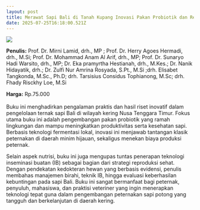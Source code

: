 ```yaml
---
layout: post
title: Merawat Sapi Bali di Tanah Kupang Inovasi Pakan Probiotik dan Reproduksi Sehat
date: 2025-07-25T16:18:00.521Z
---
```

![](/images/uploads/isbn-merawat-sapi-bali.jpg)

**P﻿enulis:** Prof. Dr. Mirni Lamid, drh., MP ; Prof. Dr. Herry Agoes Hermadi, drh., M.Si; Prof. Dr. Mohammad Anam Al Arif, drh., MP; Prof. Dr. Sunaryo Hadi Warsito, drh., MP; Dr. Eka pramyrtha Hestianah, drh., M.Kes.; Dr. Nanik Hidayatik, drh.;
Dr. Zulfi Nur Amrina Rosyada, S.Pt., M.Si ;drh. Elisabet Tangkonda, M.Sc., Ph.D; drh. Tarsisius Considus Tophianong, M.Sc; drh. Fhady Risckhy Loe, M.Si

**Harga:** Rp.75.000\
\
Buku ini menghadirkan pengalaman praktis dan hasil riset inovatif dalam pengelolaan ternak sapi Bali di wilayah kering Nusa Tenggara Timur. Fokus utama buku ini adalah pengembangan pakan probiotik yang ramah lingkungan dan mampu meningkatkan produktivitas serta kesehatan sapi. Berbasis teknologi fermentasi lokal, inovasi ini menjawab tantangan klasik peternakan di daerah minim hijauan, sekaligus menekan biaya produksi peternak.

Selain aspek nutrisi, buku ini juga mengupas tuntas penerapan teknologi inseminasi buatan (IB) sebagai bagian dari strategi reproduksi sehat. Dengan pendekatan kedokteran hewan yang berbasis evidensi, penulis membahas manajemen birahi, teknik IB, hingga evaluasi keberhasilan kebuntingan pada sapi Bali. Buku ini sangat bermanfaat bagi peternak, penyuluh, mahasiswa, dan praktisi veteriner yang ingin menerapkan teknologi tepat guna dalam pengembangan peternakan sapi potong yang tangguh dan berkelanjutan di daerah kering.